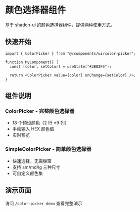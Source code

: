 # 颜色选择器组件

基于 shadcn-ui 的颜色选择器组件，提供两种使用方式。

## 快速开始

```tsx
import { ColorPicker } from "@/components/ui/color-picker";

function MyComponent() {
  const [color, setColor] = useState("#3B82F6");

  return <ColorPicker value={color} onChange={setColor} />;
}
```

## 组件说明

### ColorPicker - 完整颜色选择器

- 18 个预设颜色（2 行 ×9 列）
- 手动输入 HEX 颜色值
- 实时预览

### SimpleColorPicker - 简单颜色选择器

- 快速选择，无需弹窗
- 支持 sm/md/lg 三种尺寸
- 可自定义颜色集

## 演示页面

访问 `/color-picker-demo` 查看完整演示

